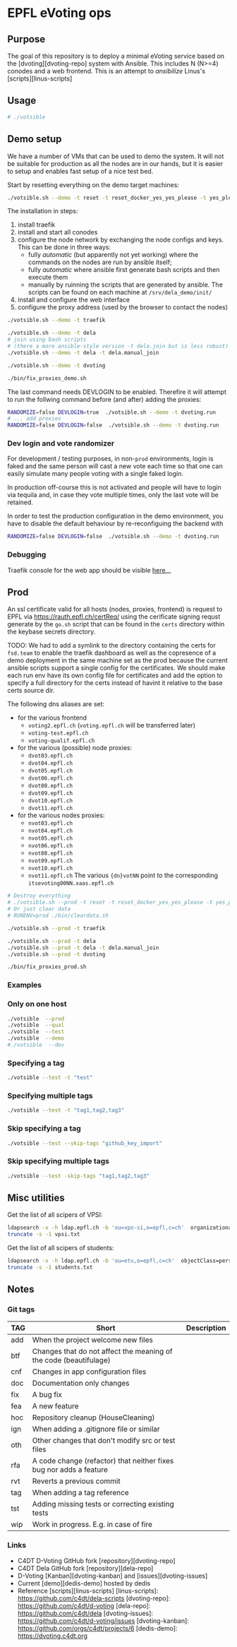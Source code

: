 # EPFL eVoting ops

## Purpose

The goal of this repository is to deploy a minimal eVoting service based on 
the [dvoting][dvoting-repo] system with Ansible. This includes N (N>=4) conodes and a web frontend.
This is an attempt to _ansibilize_ Linus's [scripts][linus-scripts]

## Usage

```bash
# ./votsible
```

## Demo setup
We have a number of VMs that can be used to demo the system. It will not be 
suitable for production as all the nodes are in our hands, but it is easier
to setup and enables fast setup of a nice test bed.

Start by resetting everything on the demo target machines:

```bash
./votsible.sh --demo -t reset -t reset_docker_yes_yes_please -t yes_please_reset_docker_volumes_too
```

The installation in steps:
 1. install traefik
 2. install and start all conodes
 3. configure the node network by exchanging the node configs and keys. This
    can be done in three ways:
    * fully _automatic_ (but apparently not yet working) where the commands
      on the nodes are run by ansible itself;
    * fully _automatic_ where ansible first generate bash scripts and then
      execute them
    * manually by ruinning the scripts that are generated by ansible. The
      scripts can be found on each machine at `/srv/dela_demo/init/`
 4. install and configure the web interface
 5. configure the proxy address (used by the browser to contact the nodes)

```bash
./votsible.sh --demo -t traefik

./votsible.sh --demo -t dela
# join using bash scripts
# (there a more ansible-style version -t dela.join but is less robust)
./votsible.sh --demo -t dela -t dela.manual_join

./votsible.sh --demo -t dvoting

./bin/fix_proxies_demo.sh
```

The last command needs DEVLOGIN to be enabled. Therefire it will attempt to
run the follwing command before (and after) adding the proxies:

```bash
RANDOMIZE=false DEVLOGIN=true  ./votsible.sh --demo -t dvoting.run
# ... add proxies
RANDOMIZE=false DEVLOGIN=false  ./votsible.sh --demo -t dvoting.run
```

### Dev login and vote randomizer
For development / testing purposes, in non-`prod` environments, login is faked
and the same person will cast a new vote each time so that one can easily
simulate many people voting with a single faked login.

In production off-course this is not activated and people will have to login
via tequila and, in case they vote multiple times, only the last vote will 
be retained.

In order to test the production configuration in the demo environment, you have
to disable the default behaviour by re-reconfiguing the backend with

```bash
RANDOMIZE=false DEVLOGIN=false  ./votsible.sh --demo -t dvoting.run
```

### Debugging
Traefik console for the web app should be visible [here](https://evtraefik.fsd.team/dashboard)__

## Prod
An ssl certificate valid for all hosts (nodes, proxies, frontend) is request to
EPFL via https://rauth.epfl.ch/certReq/ using the cerificate signing requst
generate by the `go.sh` script that can be found in the `certs` directory within
the keybase secrets directory.

TODO: We had to add a symlink to the directory containing the certs for 
`fsd.team` to enable the traefik dashboard as well as the copresence of a demo 
deployment in the same machine set as the prod because the current ansible
scripts support a single config for the certificates. We should make each 
run env have its own config file for certificates and add the option to specify
a full directory for the certs instead of havint it relative to the base certs
source dir.

The following dns aliases are set:
 * for the various frontend
   - `voting2.epfl.ch` (`voting.epfl.ch` will be transferred later)
   - `voting-test.epfl.ch`
   - `voting-qualif.epfl.ch`
 * for the various (possible) node proxies:
   - `dvot03.epfl.ch`
   - `dvot04.epfl.ch`
   - `dvot05.epfl.ch`
   - `dvot06.epfl.ch`
   - `dvot08.epfl.ch`
   - `dvot09.epfl.ch`
   - `dvot10.epfl.ch`
   - `dvot11.epfl.ch`
 * for the various nodes proxies:
   - `nvot03.epfl.ch`
   - `nvot04.epfl.ch`
   - `nvot05.epfl.ch`
   - `nvot06.epfl.ch`
   - `nvot08.epfl.ch`
   - `nvot09.epfl.ch`
   - `nvot10.epfl.ch`
   - `nvot11.epfl.ch`
The various `{dn}votNN` point to the corresponding `itsevoting00NN.xaas.epfl.ch`

```bash
# Destroy everything
# ./votsible.sh --prod -t reset -t reset_docker_yes_yes_please -t yes_please_reset_docker_volumes_too
# Or just clear data
# RUNENV=prod ./bin/cleardata.sh

./votsible.sh --prod -t traefik

./votsible.sh --prod -t dela
./votsible.sh --prod -t dela -t dela.manual_join
./votsible.sh --prod -t dvoting

./bin/fix_proxies_prod.sh

```


### Examples

### Only on one host

```bash
./votsible  --prod
./votsible  --qual
./votsible  --test
./votsible  --demo
#./votsible  --dev
```

### Specifying a tag

```bash
./votsible --test -t "test"
```

### Specifying multiple tags

```bash
./votsible --test -t "tag1,tag2,tag3"
```

### Skip specifying a tag

```bash
./votsible --test --skip-tags "github_key_import"
```

### Skip specifying multiple tags

```bash
./votsible --test -skip-tags "tag1,tag2,tag3"
```


## Misc utilities
Get the list of all scipers of VPSI:
```bash
ldapsearch -x -h ldap.epfl.ch -b 'ou=vpo-si,o=epfl,c=ch'  organizationalStatus=Personnel uniqueIdentifier | awk '/^uniqueIdentifier/{print $2;}' | sort -u >  vpsi.txt
truncate -s -1 vpsi.txt
```

Get the list of all scipers of students:
```bash
ldapsearch -x -h ldap.epfl.ch -b 'ou=etu,o=epfl,c=ch'  objectClass=person uniqueIdentifier | awk '/^uniqueIdentifier/{print $2;}' > students.txt
truncate -s -1 students.txt
```


## Notes

### Git tags
| TAG | Short | Description |
| --- | ----- | ----------- |
| add | When the project welcome new files
| btf | Changes that do not affect the meaning of the code (beautifulage)
| cnf | Changes in app configuration files
| doc | Documentation only changes
| fix | A bug fix
| fea | A new feature
| hoc | Repository cleanup (HouseCleaning)
| ign | When adding a .gitignore file or similar
| oth | Other changes that don't modify src or test files
| rfa | A code change (refactor) that neither fixes bug nor adds a feature
| rvt | Reverts a previous commit
| tag | When adding a tag reference
| tst | Adding missing tests or correcting existing tests
| wip | Work in progress. E.g. in case of fire

### Links
 * C4DT D-Voting GitHub fork [repository][dvoting-repo]
 * C4DT Dela GitHub fork [repository][dela-repo]
 * D-Voting [Kanban][dvoting-kanban] and [issues][dvoting-issues]
 * Current [demo][dedis-demo] hosted by dedis
 * Reference [scripts][linus-scripts]
[linus-scripts]: https://github.com/c4dt/dela-scripts
[dvoting-repo]: https://github.com/c4dt/d-voting
[dela-repo]: https://github.com/c4dt/dela
[dvoting-issues]: https://github.com/c4dt/d-voting/issues
[dvoting-kanban]: https://github.com/orgs/c4dt/projects/6
[dedis-demo]: https://dvoting.c4dt.org


